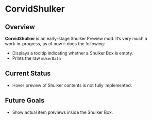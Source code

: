 # CorvidShulker

## Overview
**CorvidShulker** is an early-stage Shulker Preview mod. It’s very much a work-in-progress, as of now it does the following:

- Displays a tooltip indicating whether a Shulker Box is empty.
- Prints the raw `mUserData`

## Current Status
- Hover preview of Shulker contents is not fully implemented.

## Future Goals
- Show actual item previews inside the Shulker Box.

